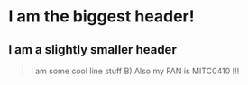 # I am the biggest header!
## I am a slightly smaller header

> I am some cool line stuff
> B)
> Also my FAN is MITC0410 !!!
